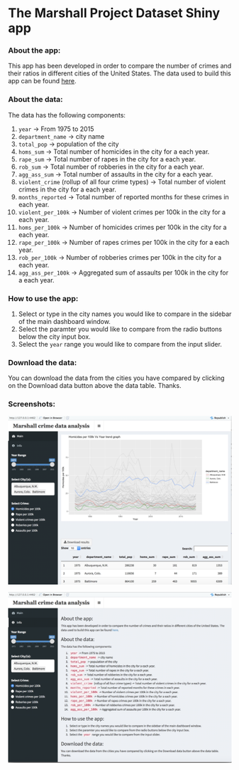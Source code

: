 
# The Marshall Project Dataset Shiny app

### About the app:

This app has been developed in order to compare the number of crimes and their ratios in different cities of the United States. The data used to build this app can be found [here](https://www.themarshallproject.org/).

### About the data:

The data has the following components:

1. `year` -> From 1975 to 2015
2. `department_name` -> city name
3. `total_pop` -> population of the city
4. `homs_sum` -> Total number of homicides in the city for a each year.
5. `rape_sum` -> Total number of rapes in the city for a each year.
6. `rob_sum` -> Total number of robberies in the city for a each year.
7. `agg_ass_sum` -> Total number of assaults in the city for a each year.
8. `violent_crime` (rollup of all four crime types) -> Total number of violent crimes in the city for a each year.
9. `months_reported` -> Total number of reported months for these crimes in each year.
10. `violent_per_100k` -> Number of violent crimes per 100k in the city for a each year.
11. `homs_per_100k` -> Number of homicides crimes per 100k in the city for a each year.
12. `rape_per_100k` ->  Number of rapes crimes per 100k in the city for a each year.
13. `rob_per_100k` -> Number of robberies crimes per 100k in the city for a each year.
14. `agg_ass_per_100k` -> Aggregated sum of assaults per 100k in the city for a each year.


### How to use the app:

1. Select or type in the city names you would like to compare in the sidebar of the main dashboard window.
2. Select the paramter you would like to compare from the radio buttons below the city input box.
3. Select the `year` range you would like to compare from the input slider.

### Download the data:

You can download the data from the cities you have compared by clicking on the Download data button above the data table. Thanks.

### Screenshots:

![](images/main.png)

![](images/info_.png)

